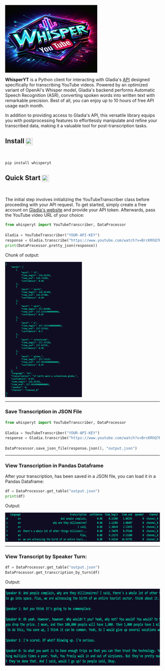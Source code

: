 <img align="center" width="300" height="220" src="./img/whisperyt.png">

**WhisperYT** is a Python client for interacting with Gladia's [API](https://docs.gladia.io/reference/pre-recorded#sending-video-for-transcription) designed specifically for transcribing YouTube videos. Powered by an optimized variant of OpenAI's Whisper model, Gladia's backend performs Automatic Speech Recognition (ASR), converting spoken words into written text with remarkable precision. Best of all, you can enjoy up to 10 hours of free API usage each month.

In addition to providing access to Gladia's API, this versatile library equips you with postprocessing features to effortlessly manipulate and refine your transcribed data, making it a valuable tool for post-transcription tasks.

## Install <img align="center" width="23" height="23" src="https://media.giphy.com/media/sULKEgDMX8LcI/giphy.gif">
<br>

```
pip install whisperyt
```

## Quick Start <img align="center" width="23" height="23" src="https://media.giphy.com/media/PeaNPlyOVPNMHjqTm7/giphy.gif">
<br>

The initial step involves initializing the YouTubeTranscriber class before proceeding with your API request. To get started, simply create a free account on [Gladia's website](https://app.gladia.io/?_gl=1*1thro73*_ga*MTI5MDgyMjkzMS4xNzAwMzE0NTc5*_ga_LMW59LN2SD*MTcwMDg3MTUwMy45LjAuMTcwMDg3MTUwMy4wLjAuMA..) and provide your API token. Afterwards, pass the YouTube video URL of your choice:

```py
from whisperyt import YouTubeTranscriber, DataProcessor

Gladia = YouTubeTranscriber("YOUR-API-KEY")
response = Gladia.transcribe("https://www.youtube.com/watch?v=BrcKRhQ7K00")
print(DataProcessor.pretty_json(response))
```
Chunk of output:

<img align="center" width="250" height="440" src="./img/pretty-json.png">

---
### Save Transcription in JSON File

```py
from whisperyt import YouTubeTranscriber, DataProcessor

Gladia = YouTubeTranscriber("YOUR-API-KEY")
response = Gladia.transcribe("https://www.youtube.com/watch?v=BrcKRhQ7K00")

DataProcessor.save_json_file(response.json(), "output.json")
```
---
### View Transcription in Pandas Dataframe

After your transcription, has been saved in a JSON file, you can load it in a Pandas Dataframe:

```py
df = DataProcessor.get_table("output.json")
print(df)
```

Output:

<img align="center" width="700" height="95" src="./img/dataframe.png">

---

### View Transcript by Speaker Turn:

```py
df = DataProcessor.get_table("output.json")
DataProcessor.get_transcription_by_turn(df)
```

Output:

<img align="center" width="650" height="250" src="./img/speakers.png">
